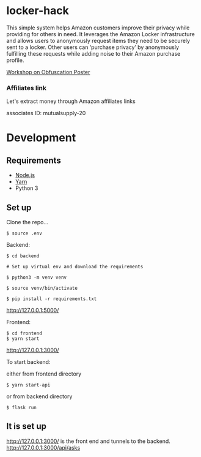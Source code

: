 # locker-hack
This simple system helps Amazon customers improve their privacy while providing for others in need. It leverages the Amazon Locker infrastructure  and allows users to anonymously request  items they need to be securely sent to a locker.  Other users can ‘purchase privacy’ by anonymously fulfilling these requests while adding noise to their Amazon purchase profile.


[Workshop on Obfuscation Poster](https://api.obfuscation.karls.computer/uploads/Lockers_and_Noise_Poster_a21Afe87956.pdf)



### Affiliates link

Let's extract money through Amazon affiliates  links

associates ID:
mutualsupply-20


# Development

## Requirements

- [Node.js](https://nodejs.org/)
- [Yarn](https://yarnpkg.com/)
- Python 3


## Set up

Clone the repo...

```
$ source .env
```

Backend:

```
$ cd backend

# Set up virtual env and download the requirements

$ python3 -m venv venv

$ source venv/bin/activate

$ pip install -r requirements.txt

```

http://127.0.0.1:5000/

Frontend:
```
$ cd frontend
$ yarn start
```
http://127.0.0.1:3000/

To start backend:

either from frontend directory
```
$ yarn start-api
```
or from backend directory
```
$ flask run
```

## It is set up

http://127.0.0.1:3000/ is the front end and tunnels to the backend.
http://127.0.0.1:3000/api/asks

